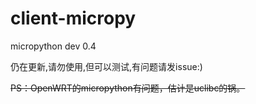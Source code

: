 client-micropy
==============

micropython	dev 0.4


仍在更新,请勿使用,但可以测试,有问题请发issue:)

~~PS：OpenWRT的micropython有问题，估计是uclibc的锅。~~

